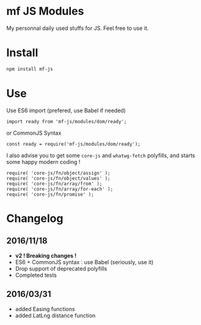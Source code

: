 # mf JS Modules

My personnal daily used stuffs for JS. Feel free to use it.

# Install

```bash
npm install mf-js
```

# Use

Use ES6 import (prefered, use Babel if needed)

```
import ready from 'mf-js/modules/dom/ready';
```

or CommonJS Syntax
```
const ready = require('mf-js/modules/dom/ready');
```

I also advise you to get some ```core-js``` and ```whatwg-fetch``` polyfills, and starts some happy modern coding !
```
require( 'core-js/fn/object/assign' );
require( 'core-js/fn/object/values' );
require( 'core-js/fn/array/from' );
require( 'core-js/fn/array/for-each' );
require( 'core-js/fn/promise' );
```

# Changelog

## 2016/11/18
- **v2 ! Breaking changes !**
- ES6 + CommonJS syntax : use Babel (seriously, use it)
- Drop support of deprecated polyfills 
- Completed tests

## 2016/03/31
- added Easing functions
- added LatLng distance function
